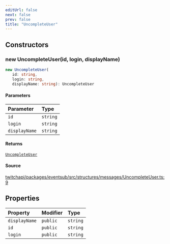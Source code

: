 ```yaml
---
editUrl: false
next: false
prev: false
title: "UncompleteUser"
---
```


## Constructors

### new UncompleteUser(id, login, displayName)

```ts
new UncompleteUser(
   id: string, 
   login: string, 
   displayName: string): UncompleteUser
```

#### Parameters

| Parameter | Type |
| :------ | :------ |
| `id` | `string` |
| `login` | `string` |
| `displayName` | `string` |

#### Returns

[`UncompleteUser`](/api/eventsub/classes/uncompleteuser/)

#### Source

[twitchapi/packages/eventsub/src/structures/messages/UncompleteUser.ts:9](https://github.com/pablornc/twitchapi//blob/f8a75ccd701e54db4c91e2b0128974da23f25d14/packages/eventsub/src/structures/messages/UncompleteUser.ts#L9)

## Properties

| Property | Modifier | Type |
| :------ | :------ | :------ |
| `displayName` | `public` | `string` |
| `id` | `public` | `string` |
| `login` | `public` | `string` |
